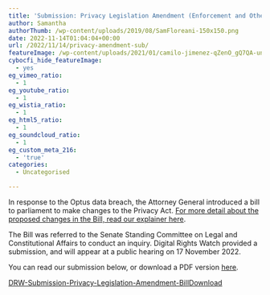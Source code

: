 ```yaml
---
title: 'Submission: Privacy Legislation Amendment (Enforcement and Other Measures) Bill 2022'
author: Samantha
authorThumb: /wp-content/uploads/2019/08/SamFloreani-150x150.png
date: 2022-11-14T01:04:04+00:00
url: /2022/11/14/privacy-amendment-sub/
featureImage: /wp-content/uploads/2021/01/camilo-jimenez-qZenO_gQ7QA-unsplash.jpg
cybocfi_hide_featureImage:
  - yes
eg_vimeo_ratio:
  - 1
eg_youtube_ratio:
  - 1
eg_wistia_ratio:
  - 1
eg_html5_ratio:
  - 1
eg_soundcloud_ratio:
  - 1
eg_custom_meta_216:
  - 'true'
categories:
  - Uncategorised

---
```

In response to the Optus data breach, the Attorney General introduced a bill to parliament to make changes to the Privacy Act. <a href="https://digitalrightswatch.org.au/2022/10/26/privacy-amendment-bill/" target="_blank" rel="noreferrer noopener">For more detail about the proposed changes in the Bill, read our explainer here</a>.

The Bill was referred to the Senate Standing Committee on Legal and Constitutional Affairs to conduct an inquiry. Digital Rights Watch provided a submission, and will appear at a public hearing on 17 November 2022.

You can read our submission below, or download a PDF version <a href="/wp-content/uploads/2022/11/DRW-Submission-Privacy-Legislation-Amendment-Bill.pdf" target="_blank" rel="noreferrer noopener"><span style="text-decoration: underline;">here</span></a>.

<div data-wp-interactive="" class="wp-block-file">
  <a id="wp-block-file--media-58b28dde-9b0c-4cc9-a399-8fd74f0f0d8c" href="/wp-content/uploads/2022/11/DRW-Submission-Privacy-Legislation-Amendment-Bill.pdf">DRW-Submission-Privacy-Legislation-Amendment-Bill</a><a href="/wp-content/uploads/2022/11/DRW-Submission-Privacy-Legislation-Amendment-Bill.pdf" class="wp-block-file__button" download aria-describedby="wp-block-file--media-58b28dde-9b0c-4cc9-a399-8fd74f0f0d8c">Download</a>
</div>